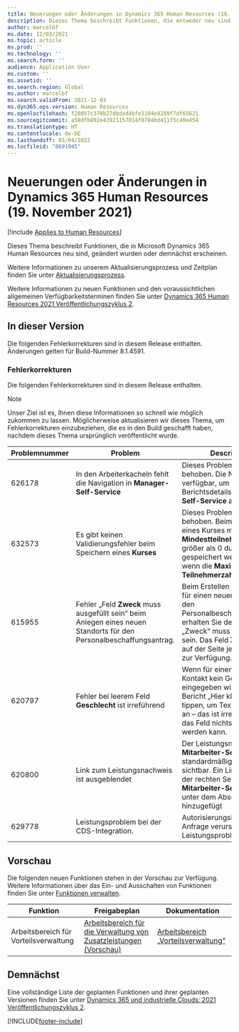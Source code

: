 ```yaml
---
title: Neuerungen oder Änderungen in Dynamics 365 Human Resources (19. November 2021)
description: Dieses Thema beschreibt Funktionen, die entweder neu sind oder in der eigenständigen Microsoft Dynamics 365 Human Resources für den 19. November 2021 geändert wurden.
author: marcelbf
ms.date: 12/03/2021
ms.topic: article
ms.prod: ''
ms.technology: ''
ms.search.form: ''
audience: Application User
ms.custom: ''
ms.assetid: ''
ms.search.region: Global
ms.author: marcelbf
ms.search.validFrom: 2021-12-03
ms.dyn365.ops.version: Human Resources
ms.openlocfilehash: f28057c370b27dbdad4bfe1104e9289f7df65621
ms.sourcegitcommit: a58dfb892e43921157014f0784bd411f5c40e454
ms.translationtype: HT
ms.contentlocale: de-DE
ms.lasthandoff: 05/04/2022
ms.locfileid: "8691945"
---
```

# <a name="whats-new-or-changed-in-dynamics-365-human-resources-november-19-2021"></a>Neuerungen oder Änderungen in Dynamics 365 Human Resources (19. November 2021)

[!include [Applies to Human Resources](../includes/applies-to-hr.md)]

Dieses Thema beschreibt Funktionen, die in Microsoft Dynamics 365 Human Resources neu sind, geändert wurden oder demnächst erscheinen.

Weitere Informationen zu unserem Aktualisierungsprozess und Zeitplan finden Sie unter [Aktualisierungsprozess](hr-admin-setup-update-process.md).

Weitere Informationen zu neuen Funktionen und den voraussichtlichen allgemeinen Verfügbarkeitsterminen finden Sie unter [Dynamics 365 Human Resources 2021 Veröffentlichungszyklus 2](/dynamics365-release-plan/2021wave2/human-resources/dynamics365-human-resources/).

## <a name="in-this-release"></a>In dieser Version

Die folgenden Fehlerkorrekturen sind in diesem Release enthalten. Änderungen gelten für Build-Nummer 8.1.4591.

### <a name="bug-fixes"></a>Fehlerkorrekturen

Die folgenden Fehlerkorrekturen sind in diesem Release enthalten.

> [!NOTE]
> Unser Ziel ist es, Ihnen diese Informationen so schnell wie möglich zukommen zu lassen. Möglicherweise aktualisieren wir dieses Thema, um Fehlerkorrekturen einzubeziehen, die es in den Build geschafft haben, nachdem dieses Thema ursprünglich veröffentlicht wurde.

| Problemnummer | Problem | Description |
|---|---|---|
| 626178 | In den Arbeiterkacheln fehlt die Navigation in **Manager-Self-Service** | Dieses Problem ist jetzt behoben. Die Navigation ist verfügbar, um die Berichtsdetails in **Manager-Self-Service** anzuzeigen. |
| 632573 | Es gibt keinen Validierungsfehler beim Speichern eines **Kurses** | Dieses Problem ist jetzt behoben. Beim Erstellen eines Kurses mit **Mindestteilnehmerzahl** von größer als 0 durfte noch gespeichert werden, auch wenn die **Maximale Teilnehmerzahl** 0 ist. |
| 615955 | Fehler „Feld **Zweck** muss ausgefüllt sein“ beim Anlegen eines neuen Standorts für den Personalbeschaffungsantrag. | Beim Erstellen einer Adresse für einen neuen Standort für den Personalbeschaffungsantrag erhalten Sie den Fehler: Feld „Zweck“ muss ausgefüllt sein. Das Feld **Zweck** steht auf der Seite jedoch nicht zur Verfügung. |
| 620797 | Fehler bei leerem Feld **Geschlecht** ist irreführend | Wenn für einen persönlichen Kontakt kein Geschlecht eingegeben wird, zeigt der Bericht „Hier klicken oder tippen, um Text einzugeben“ an – das ist irreführend, da in das Feld nichts eingegeben werden kann. |
| 620800 | Link zum Leistungsnachweis ist ausgeblendet | Der Leistungsnachweis ist in **Mitarbeiter-Self-Service** standardmäßig nicht sichtbar.  Ein Link wurde auf der rechten Seite von **Mitarbeiter-Self-Service** unter dem Abschnitt **Links** hinzugefügt |
| 629778 | Leistungsproblem bei der CDS-Integration. | Autorisierungsbezogene Anfrage verursachte Leistungsprobleme. |

## <a name="in-preview"></a>Vorschau

Die folgenden neuen Funktionen stehen in der Vorschau zur Verfügung. Weitere Informationen über das Ein- und Ausschalten von Funktionen finden Sie unter [Funktionen verwalten](hr-admin-manage-features.md).

| Funktion | Freigabeplan | Dokumentation |
|---|---|---|
| Arbeitsbereich für Vorteilsverwaltung | [Arbeitsbereich für die Verwaltung von Zusatzleistungen (Vorschau)](/dynamics365-release-plan/2020wave2/human-resources/dynamics365-human-resources/benefits-management-workspace) | [Arbeitsbereich „Vorteilsverwaltung“](hr-benefits-management-workspace.md) |


## <a name="coming-soon"></a>Demnächst
Eine vollständige Liste der geplanten Funktionen und ihrer geplanten Versionen finden Sie unter [Dynamics 365 und industrielle Clouds: 2021 Veröffentlichungszyklus 2](/dynamics365-release-plan/2021wave2/human-resources/dynamics365-human-resources/).

[!INCLUDE[footer-include](../includes/footer-banner.md)]
